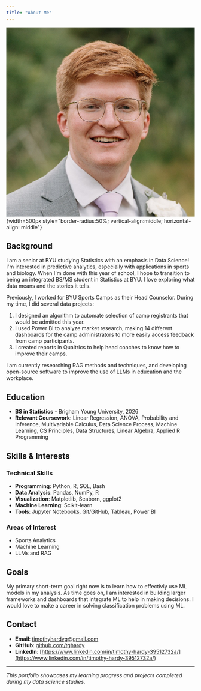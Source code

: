 ```yaml
---
title: "About Me"
---
```


![Timothy Hardy](pfp.jpeg){width=500px style="border-radius:50%; vertical-align:middle; horizontal-align: middle"}

## Background


I am a senior at BYU studying Statistics with an emphasis in Data Science! I'm interested in predictive analytics, especially with applications in sports and biology. When I'm done with this year of school, I hope to transition to being an integrated BS/MS student in Statistics at BYU. I love exploring what data means and the stories it tells.

Previously, I worked for BYU Sports Camps as their Head Counselor. During my time, I did several data projects:

1. I designed an algorithm to automate selection of camp registrants that would be admitted this year.
2. I used Power BI to analyze market research, making 14 different dashboards for the camp administrators to more easily access feedback from camp participants.
3. I created reports in Qualtrics to help head coaches to know how to improve their camps.

I am currently researching RAG methods and techniques, and developing open-source software to improve the use of LLMs in education and the workplace. 

## Education

- **BS in Statistics** - Brigham Young University, 2026
- **Relevant Coursework**: Linear Regression, ANOVA, Probability and Inference, Multivariable Calculus, Data Science Process, Machine Learning, CS Principles, Data Structures, Linear Algebra, Applied R Programming

## Skills & Interests

### Technical Skills
- **Programming**: Python, R, SQL, Bash
- **Data Analysis**: Pandas, NumPy, R
- **Visualization**: Matplotlib, Seaborn, ggplot2
- **Machine Learning**: Scikit-learn
- **Tools**: Jupyter Notebooks, Git/GitHub, Tableau, Power BI

### Areas of Interest
- Sports Analytics
- Machine Learning
- LLMs and RAG

## Goals

My primary short-term goal right now is to learn how to effectivly use ML models in my analysis. As time goes on, I am interested in building larger frameworks and dashboards that integrate ML to help in making decisions. I would love to make a career in solving classification problems using ML.

## Contact

- **Email**: timothyhardyg@gmail.com
- **GitHub**: [github.com/tghardy](https://github.com/tghardy)
- **LinkedIn**: [https://www.linkedin.com/in/timothy-hardy-39512732a/](https://www.linkedin.com/in/timothy-hardy-39512732a/)

---

*This portfolio showcases my learning progress and projects completed during my data science studies.*
